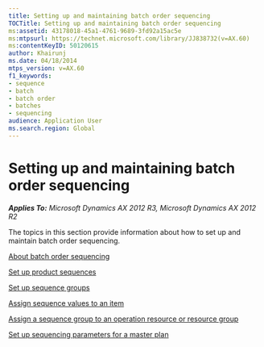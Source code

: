 ```yaml
---
title: Setting up and maintaining batch order sequencing
TOCTitle: Setting up and maintaining batch order sequencing
ms:assetid: 43178018-45a1-4761-9689-3fd92a15ac5e
ms:mtpsurl: https://technet.microsoft.com/library/JJ838732(v=AX.60)
ms:contentKeyID: 50120615
author: Khairunj
ms.date: 04/18/2014
mtps_version: v=AX.60
f1_keywords:
- sequence
- batch
- batch order
- batches
- sequencing
audience: Application User
ms.search.region: Global
---
```


# Setting up and maintaining batch order sequencing 


_**Applies To:** Microsoft Dynamics AX 2012 R3, Microsoft Dynamics AX 2012 R2_

The topics in this section provide information about how to set up and maintain batch order sequencing.

[About batch order sequencing](about-batch-order-sequencing.md)

[Set up product sequences](set-up-product-sequences.md)

[Set up sequence groups](set-up-sequence-groups.md)

[Assign sequence values to an item](assign-sequence-values-to-an-item.md)

[Assign a sequence group to an operation resource or resource group](assign-a-sequence-group-to-an-operation-resource-or-resource-group.md)

[Set up sequencing parameters for a master plan](set-up-sequencing-parameters-for-a-master-plan.md)

  


